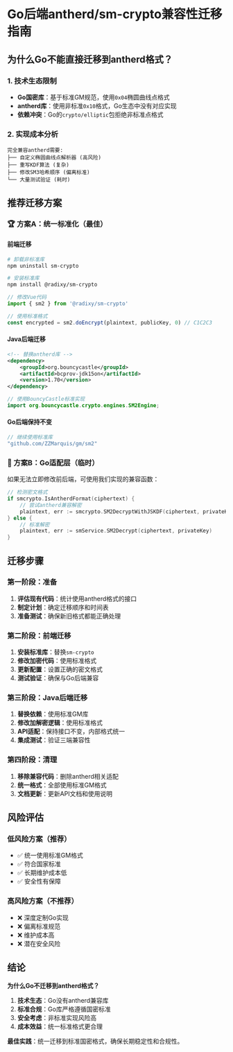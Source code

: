 # Go后端antherd/sm-crypto兼容性迁移指南

## 为什么Go不能直接迁移到antherd格式？

### 1. 技术生态限制
- **Go国密库**：基于标准GM规范，使用`0x04`椭圆曲线点格式
- **antherd库**：使用非标准`0x10`格式，Go生态中没有对应实现
- **依赖冲突**：Go的`crypto/elliptic`包拒绝非标准点格式

### 2. 实现成本分析
```
完全兼容antherd需要:
├── 自定义椭圆曲线点解析器 (高风险)
├── 重写KDF算法 (复杂)
├── 修改SM3哈希顺序 (偏离标准)
└── 大量测试验证 (耗时)
```

## 推荐迁移方案

### 🏆 方案A：统一标准化（最佳）

#### 前端迁移
```bash
# 卸载非标准库
npm uninstall sm-crypto

# 安装标准库
npm install @radixy/sm-crypto
```

```javascript
// 修改Vue代码
import { sm2 } from '@radixy/sm-crypto'

// 使用标准格式
const encrypted = sm2.doEncrypt(plaintext, publicKey, 0) // C1C2C3
```

#### Java后端迁移
```xml
<!-- 替换antherd库 -->
<dependency>
    <groupId>org.bouncycastle</groupId>
    <artifactId>bcprov-jdk15on</artifactId>
    <version>1.70</version>
</dependency>
```

```java
// 使用BouncyCastle标准实现
import org.bouncycastle.crypto.engines.SM2Engine;
```

#### Go后端保持不变
```go
// 继续使用标准库
"github.com/ZZMarquis/gm/sm2"
```

### 🔧 方案B：Go适配层（临时）

如果无法立即修改前后端，可使用我们实现的兼容函数：

```go
// 检测密文格式
if smcrypto.IsAntherdFormat(ciphertext) {
    // 尝试antherd兼容解密
    plaintext, err := smcrypto.SM2DecryptWithJSKDF(ciphertext, privateKey)
} else {
    // 标准解密
    plaintext, err := smService.SM2Decrypt(ciphertext, privateKey)
}
```

## 迁移步骤

### 第一阶段：准备
1. **评估现有代码**：统计使用antherd格式的接口
2. **制定计划**：确定迁移顺序和时间表
3. **准备测试**：确保新旧格式都能正确处理

### 第二阶段：前端迁移
1. **安装标准库**：替换`sm-crypto`
2. **修改加密代码**：使用标准格式
3. **更新配置**：设置正确的密文格式
4. **测试验证**：确保与Go后端兼容

### 第三阶段：Java后端迁移
1. **替换依赖**：使用标准GM库
2. **修改加解密逻辑**：使用标准格式
3. **API适配**：保持接口不变，内部格式统一
4. **集成测试**：验证三端兼容性

### 第四阶段：清理
1. **移除兼容代码**：删除antherd相关适配
2. **统一格式**：全部使用标准GM格式
3. **文档更新**：更新API文档和使用说明

## 风险评估

### 低风险方案（推荐）
- ✅ 统一使用标准GM格式
- ✅ 符合国家标准
- ✅ 长期维护成本低
- ✅ 安全性有保障

### 高风险方案（不推荐）
- ❌ 深度定制Go实现
- ❌ 偏离标准规范
- ❌ 维护成本高
- ❌ 潜在安全风险

## 结论

**为什么Go不迁移到antherd格式？**
1. **技术生态**：Go没有antherd兼容库
2. **标准合规**：Go库严格遵循国密标准
3. **安全考虑**：非标准实现风险高
4. **成本效益**：统一标准格式更合理

**最佳实践**：统一迁移到标准国密格式，确保长期稳定性和合规性。 
